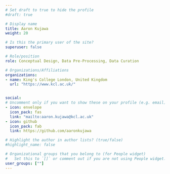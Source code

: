 ```yaml
---
# Set draft to true to hide the profile
#draft: true

# Display name
title: Aaron Kujawa
weight: 20

# Is this the primary user of the site?
superuser: false

# Role/position
role: Conceptual Design, Data Pre-Processing, Data Curation

# Organizations/Affiliations
organizations:
- name: King's College London, United Kingdom
  url: "https://www.kcl.ac.uk/"


social:
# Uncomment only if you want to show these on your profile (e.g. email)
- icon: envelope
  icon_pack: fas
  link: "mailto:aaron.kujawa@kcl.ac.uk"
- icon: github
  icon_pack: fab
  link: https://github.com/aaronkujawa

# Highlight the author in author lists? (true/false)
#highlight_name: false

# Organizational groups that you belong to (for People widget)
#   Set this to `[]` or comment out if you are not using People widget.
user_groups: [""]
---
```


